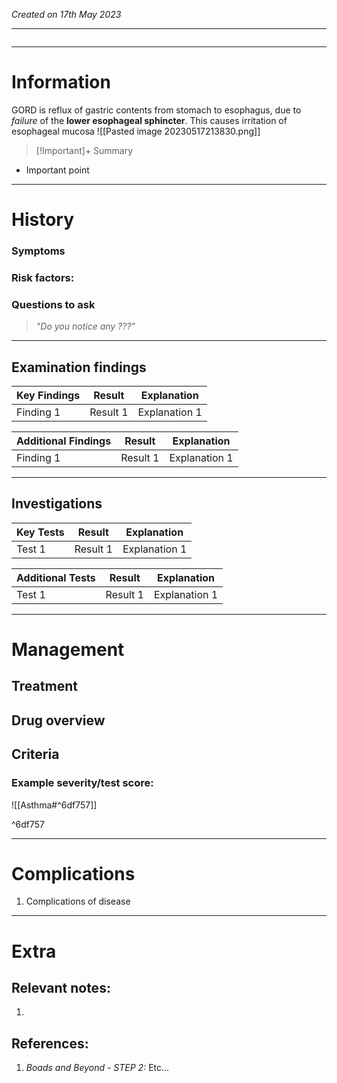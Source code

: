 *Created on 17th May 2023*

---
```toc
```
---

# Information
GORD is reflux of gastric contents from stomach to esophagus, due to *failure* of the **lower esophageal sphincter**.
This causes irritation of esophageal mucosa
![[Pasted image 20230517213830.png]]

> [!Important]+ Summary
- Important point

--- 
# History
### Symptoms

### Risk factors:

### Questions to ask
>*"Do you notice any ???"*

---

## Examination findings
| Key Findings | Result   | Explanation   |
| ------------ | -------- | ------------- |
| Finding 1    | Result 1 | Explanation 1 |

| Additional Findings | Result   | Explanation   |
| ------------------- | -------- | ------------- |
| Finding 1           | Result 1 | Explanation 1 |

---

## Investigations
| Key Tests                 |Result| Explanation                                                                                                                                                     |
| ------------------------- | --- | --------------------------------------------------------------------------------------------------------------------------------------------------------------- |
| Test 1                    |Result 1| Explanation 1                                                                                                                                                        |

| Additional Tests               |  Result   | Explanation                |
| ------------------------------ | --- | --------------------- |
| Test 1                            |  Result 1   | Explanation 1 |

---

# Management
## Treatment

## Drug overview

## Criteria
### Example severity/test score:
![[Asthma#^6df757]]

^6df757

---

# Complications
1. Complications of disease

---

# Extra
## Relevant notes:
1. 
## References:
1. *Boads and Beyond - STEP 2:* Etc...